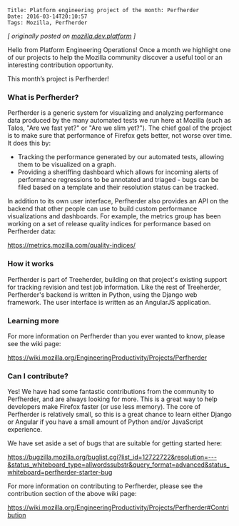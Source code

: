     Title: Platform engineering project of the month: Perfherder
    Date: 2016-03-14T20:10:57
    Tags: Mozilla, Perfherder

*[ originally posted on [mozilla.dev.platform](https://groups.google.com/d/msg/mozilla.dev.platform/itdfru6csSk/vfVP_WDXBgAJ) ]*

Hello from Platform Engineering Operations! Once a month we highlight one of our projects to help the Mozilla community discover a useful tool or an interesting contribution opportunity.

This month’s project is Perfherder!

### What is Perfherder?

Perfherder is a generic system for visualizing and analyzing performance data produced by the many automated tests we run here at Mozilla (such as Talos, "Are we fast yet?" or "Are we slim yet?"). The chief goal of the project is to make sure that performance of Firefox gets better, not worse over time. It does this by:

* Tracking the performance generated by our automated tests, allowing
  them to be visualized on a graph.
* Providing a sheriffing dashboard which allows for incoming
  alerts of performance regressions to be annotated and triaged - bugs
  can be filed based on a template and their resolution status can be
  tracked.

In addition to its own user interface, Perfherder also provides an
API on the backend that other people can use to build custom
performance visualizations and dashboards. For example, the metrics
group has been working on a set of release quality indices for
performance based on Perfherder data:

<https://metrics.mozilla.com/quality-indices/>

### How it works

Perfherder is part of Treeherder, building on that project's existing
support for tracking revision and test job information. Like the rest
of Treeherder, Perfherder's backend is written in Python, using the
Django web framework. The user interface is written as an AngularJS
application.

### Learning more

For more information on Perfherder than you ever wanted to know, please see the wiki page:

<https://wiki.mozilla.org/EngineeringProductivity/Projects/Perfherder>

### Can I contribute?

Yes! We have had some fantastic contributions from the community to
Perfherder, and are always looking for more. This is a great way to
help developers make Firefox faster (or use less memory). The core of Perfherder is relatively small, so this is a great chance to learn either Django or Angular if you have a small amount of Python and/or JavaScript experience.

We have set aside a set of bugs that are suitable for getting
started here:

<https://bugzilla.mozilla.org/buglist.cgi?list_id=12722722&resolution=---&status_whiteboard_type=allwordssubstr&query_format=advanced&status_whiteboard=perfherder-starter-bug>

For more information on contributing to Perfherder, please see the
contribution section of the above wiki page:

<https://wiki.mozilla.org/EngineeringProductivity/Projects/Perfherder#Contribution>
